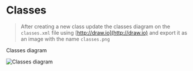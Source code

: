 Classes
=======

> After creating a new class update the classes diagram on the `classes.xml` file using [http://draw.io](http://draw.io) and export it as an image with the name `classes.png`

Classes diagram

![Classes diagram](classes.png)